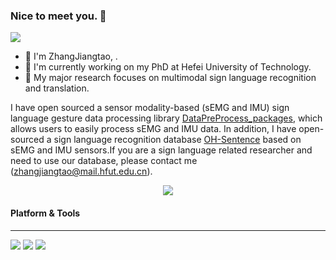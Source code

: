 ### Nice to meet you. 👋

<!--
**ZhangJiangtao-0108/ZhangJiangtao-0108** is a ✨ _special_ ✨ repository because its `README.md` (this file) appears on your GitHub profile.

Here are some ideas to get you started:

- 🔭 I’m currently working on ...
- 🌱 I’m currently learning ...
- 👯 I’m looking to collaborate on ...
- 🤔 I’m looking for help with ...
- 💬 Ask me about ...
- 📫 How to reach me: ...
- 😄 Pronouns: ...
- ⚡ Fun fact: ...
-->
![](https://visitor-badge.glitch.me/badge?page_id=ZhangJiangtao-0108.readme)
- 🔭 I'm ZhangJiangtao, .
- 🌱 I'm currently working on my PhD at Hefei University of Technology.
- 👯 My major research focuses on multimodal sign language recognition and translation.

I have open sourced a sensor modality-based (sEMG and IMU) sign language gesture data processing library [DataPreProcess_packages](https://github.com/ZhangJiangtao-0108/DataPreProcess_packages), which allows users to easily process sEMG and IMU data.
In addition, I have open-sourced a sign language recognition database [OH-Sentence](https://github.com/ZhangJiangtao-0108/OH-Sentence_Dataset) based on sEMG and IMU sensors.If you are a sign language related researcher and need to use our database, please contact me (zhangjiangtao@mail.hfut.edu.cn).
  
<div align="center"> <img src="https://github-readme-stats.vercel.app/api?username=ZhangJiangtao-0108&show_icons=true&theme=tokyonight" /> </div>

#### Platform & Tools
---
[![](https://img.shields.io/badge/OS-Arch%20Linux-33aadd?style=flat-square&logo=arch-linux&logoColor=ffffff)](https://www.archlinux.org/)
[![](https://img.shields.io/badge/python-3.9-blue)](https://www.python.org/)
[![](https://img.shields.io/badge/PyTorch-1.9-yellow)](https://pytorch.org/)


